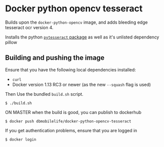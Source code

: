 # Docker python opencv tesseract

Builds upon the `docker-python-opencv` image, and adds bleeding edge tesseract ocr version 4.

Installs the python [`pytesseract` package](https://pypi.python.org/pypi/pytesseract/0.1) as well as it's unlisted dependency pillow

## Building and pushing the image

Ensure that you have the following local dependencies installed:
 - `curl`
 - Docker version 1.13 RC3 or newer (as the new `--squash` flag is used)

Then Use the bundled `build.sh` script.

```
$ ./build.sh
```

ON MASTER when the build is good, you can publish to dockerhub
```
$ docker push dbmobilelife/docker-python-opencv-tesseract
```

If you get authentication problems, ensure that you are logged in
```
$ docker login
```